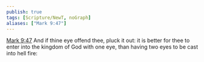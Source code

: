 ```yaml
---
publish: true
tags: [Scripture/NewT, noGraph]
aliases: ["Mark 9:47"]
---
```

[Mark 9:47](https://churchofjesuschrist.org/study/scriptures/nt/mark/9?lang=eng&id=p47#p47) And if thine eye offend thee, pluck it out: it is better for thee to enter into the kingdom of God with one eye, than having two eyes to be cast into hell fire:
